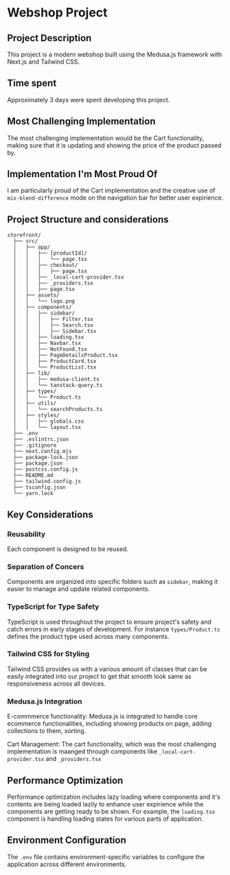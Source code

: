 # Webshop Project

## Project Description

This project is a modern webshop built using the Medusa.js framework with Next.js  and Tailwind CSS. 

## Time spent

Approximately 3 days were spent developing this project.

## Most Challenging Implementation

The most challenging implementation would be the Cart functionality, making sure that it is updating and showing the price of the product passed by.

## Implementation I'm Most Proud Of

I am particularly proud of the Cart implementation and the creative use of `mix-blend-difference` mode on the navigation bar for better user expirience.

## Project Structure and considerations
```
storefront/
  ├── src/
  │   ├── app/
  │   │   ├── [productId]/
  │   │   │   └── page.tsx
  │   │   ├── checkout/
  │   │   │   ├── page.tsx
  │   │   ├── _local-cart-provider.tsx
  │   │   ├── _providers.tsx
  │   │   ├── page.tsx
  │   ├── assets/
  │   │   └── logo.png
  │   ├── components/
  │   │   ├── sidebar/
  │   │   │   ├── Filter.tsx
  │   │   │   ├── Search.tsx
  │   │   │   ├── Sidebar.tsx
  │   │   ├── loading.tsx
  │   │   ├── Navbar.tsx
  │   │   ├── NotFound.tsx
  │   │   ├── PageDetailsProduct.tsx
  │   │   ├── ProductCard.tsx
  │   │   └── ProductList.tsx
  │   ├── lib/
  │   │   ├── medusa-client.ts
  │   │   └── tanstack-query.ts
  │   ├── types/
  │   │   └── Product.ts
  │   ├── utils/
  │   │   └── searchProducts.ts
  │   ├── styles/
  │   │   ├── globals.css
  │   │   └── layout.tsx
  ├── .env
  ├── .eslintrc.json
  ├── .gitignore
  ├── next.config.mjs
  ├── package-lock.json
  ├── package.json
  ├── postcss.config.js
  ├── README.md
  ├── tailwind.config.js
  ├── tsconfig.json
  └── yarn.lock
```

## Key Considerations

### Reusability

Each component is designed to be reused.

### Separation of Concers

Components are organized into specific folders such as `sidebar`, making it easier to manage and update related components.

### TypeScript for Type Safety

TypeScript is used throughout the project to ensure project's safety and catch errors in early stages of development. For instance `types/Product.ts` defines the product type used across many components.

### Tailwind CSS for Styling 

Tailwind CSS provides us with a various amount of classes that can be easily integrated into our project to get that smooth look same as responsiveness across all devices.

### Medusa.js Integration

E-commmerce functionality: Medusa.js is integrated to handle core ecommerce functionalities, including showing products on page, adding collections to them, sorting.

Cart Management: The cart functionality, which was the most challenging implementation is maanged through components like `_local-cart-provider.tsx` and `_providers.tsx`

## Performance Optimization

Performance optimization includes lazy loading where components and it's contents are being loaded lazily to enhance user expirience while the components are getting ready to be shown. For example, the `loading.tsx` component is handling loading states for various parts of application.

## Environment Configuration

The `.env` file contains environment-specific variables to configure the application across different environments.
